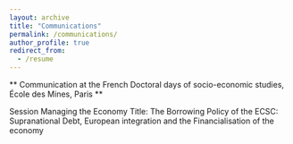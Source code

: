 ```yaml
---
layout: archive
title: "Communications"
permalink: /communications/
author_profile: true
redirect_from:
  - /resume
---
```


** Communication at the French Doctoral days of socio-economic studies, École des Mines, Paris **

Session Managing the Economy
Title: The Borrowing Policy of the ECSC: Supranational Debt, European integration
and the Financialisation of the economy
